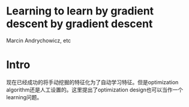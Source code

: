 # Learning to learn by gradient descent by gradient descent

Marcin Andrychowicz, etc

# Intro

现在已经成功的将手动挖掘的特征化为了自动学习特征。但是optimization algorithm还是人工设置的。这里提出了optimization design也可以当作一个learning问题。

